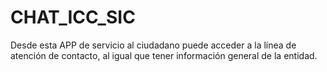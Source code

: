 # CHAT_ICC_SIC
Desde esta APP de servicio al ciudadano puede acceder a la línea de atención de contacto, al igual que tener información general de la entidad.
